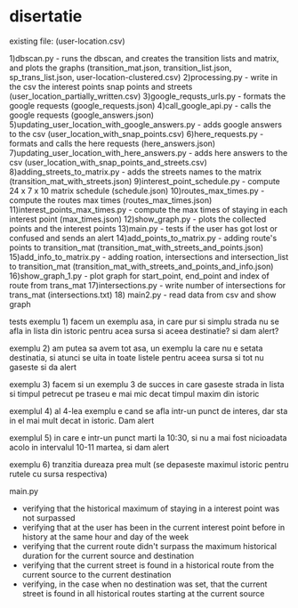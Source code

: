 # disertatie
existing file:
(user-location.csv)

1)dbscan.py - runs the dbscan, and creates the transition lists and matrix, and plots the graphs
 (transition_mat.json, transition_list.json, sp_trans_list.json, user-location-clustered.csv)
2)processing.py - write in the csv the interest points snap points and streets (user_location_partially_written.csv)
3)google_requsts_urls.py - formats the google requests (google_requests.json)
4)call_google_api.py - calls the google requests (google_answers.json)
5)updating_user_location_with_google_answers.py - adds google answers to the csv (user_location_with_snap_points.csv)
6)here_requests.py - formats and calls the here requests (here_answers.json)
7)updating_user_location_with_here_answers.py - adds here answers to the csv (user_location_with_snap_points_and_streets.csv)
8)adding_streets_to_matrix.py - adds the streets names to the matrix (transition_mat_with_streets.json)
9)interest_point_schedule.py - compute 24 x 7 x 10 matrix schedule (schedule.json)
10)routes_max_times.py - compute the routes max times (routes_max_times.json)
11)interest_points_max_times.py - compute the max times of staying in each interest point (max_times.json)
12)show_graph.py - plots the collected points and the interest points
13)main.py - tests if the user has got lost or confused and sends an alert
14)add_points_to_matrix.py - adding route's points to transition_mat (transition_mat_with_streets_and_points.json)
15)add_info_to_matrix.py - adding roation, intersections and intersection_list to transition_mat (transition_mat_with_streets_and_points_and_info.json)
16)show_graph_1.py - plot graph for start_point, end_point and index of route from trans_mat
17)intersections.py - write number of intersections for trans_mat (intersections.txt)
18) main2.py - read data from csv and show graph


tests
exemplu 1)
facem un exemplu asa, in care pur si simplu strada nu se afla in lista din istoric pentru acea sursa si aceea destinatie?
si dam alert?

exemplu 2)
am putea sa avem tot asa, un exemplu la care nu e setata destinatia, si atunci se uita in toate listele pentru aceea sursa
si tot nu gaseste
si da alert

exemplu 3)
facem si un exemplu 3 de succes
in care gaseste strada in lista
si timpul petrecut pe traseu e mai mic decat timpul maxim din istoric

exemplul 4)
al 4-lea exemplu e cand se afla intr-un punct de interes, dar sta in el mai mult decat in istoric. Dam alert

exemplul 5)
in care e intr-un punct marti la 10:30, si nu a mai fost nicioadata acolo in intervalul 10-11 martea, si dam alert

exemplu 6)
tranzitia dureaza prea mult (se depaseste maximul istoric pentru rutele cu sursa respectiva)

main.py

- verifying that the historical maximum of staying in a interest point was not surpassed
- verifying that at the user has been in the current interest point before in history at the same hour and day of the week
- verifying that the current route didn't surpass the maximum historical duration for the current source and destination
- verifying that the current street is found in a historical route from the current source to the current destination
- verifying, in the case when no destination was set, that the current street is found in all historical routes starting at the current source


